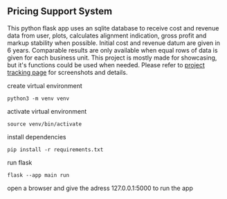 ## Pricing Support System
This python flask app uses an sqlite database to receive cost and revenue data from user, plots, calculates alignment indication, gross profit and markup stability when possible. Initial cost and revenue datum are given in 6 years. Comparable results are only available when equal rows of data is given for each business unit. This project is mostly made for showcasing, but it's functions could be used when needed. Please refer to [project tracking page](https://dogansahin-git.github.io/project-tracking-page) for screenshots and details.

create virtual environment
```
python3 -m venv venv
```
activate virtual environment
```
source venv/bin/activate
```
install dependencies
```
pip install -r requirements.txt
```
run flask
```
flask --app main run
```
open a browser and give the adress 127.0.0.1:5000 to run the app
